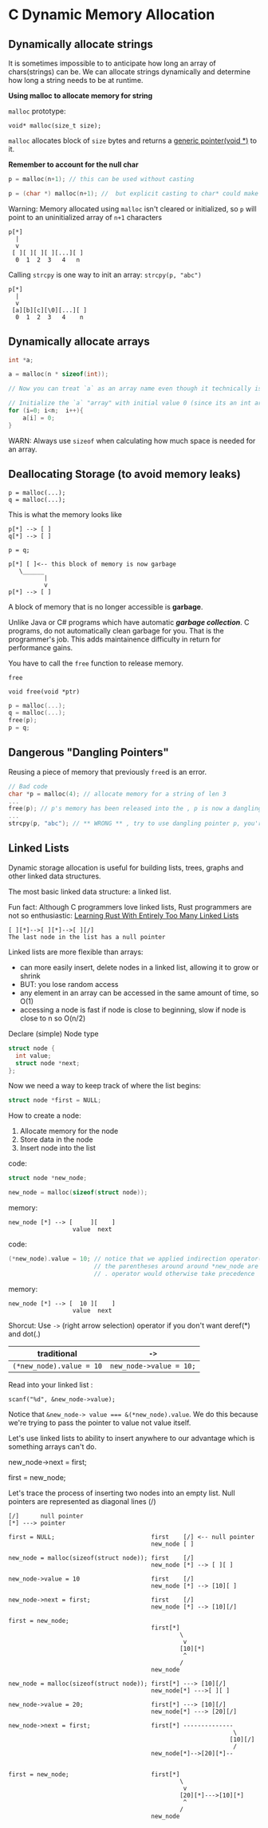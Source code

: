 # C Dynamic Memory Allocation

## Dynamically allocate strings

It is sometimes impossible to to anticipate how long an array of chars(strings) can be. We can allocate strings dynamically and determine how long a string needs to be at runtime.

__Using malloc to allocate memory for string__

`malloc` prototype:

`void* malloc(size_t size);`

`malloc` allocates block of `size` bytes and returns a [generic pointer(void *)](https://stackoverflow.com/questions/11626786/what-does-void-mean-and-how-to-use-it) to it.

__Remember to account for the null char__

```c
p = malloc(n+1); // this can be used without casting
```

```c
p = (char *) malloc(n+1); //  but explicit casting to char* could make your code easier to maintain
```

Warning: Memory allocated using `malloc` isn't cleared or initialized, so `p` will point to an uninitialized array of `n+1` characters

```
p[*]
  |
  v
 [ ][ ][ ][ ][...][ ]
  0  1  2  3   4   n
```

Calling `strcpy` is one way to init an array:
`strcpy(p, "abc")`
```
p[*]
  |
  v
 [a][b][c][\0][...][ ]
  0  1  2  3   4    n
```

## Dynamically allocate arrays

```c
int *a;

a = malloc(n * sizeof(int));

// Now you can treat `a` as an array name even though it technically is a pointer

// Initialize the `a` "array" with initial value 0 (since its an int array)
for (i=0; i<n;  i++){
    a[i] = 0;
}

```
WARN: Always use `sizeof` when calculating how much space is needed for an array.

## Deallocating Storage (to avoid memory leaks)

```
p = malloc(...);
q = malloc(...);

```
This is what the memory looks like
```
p[*] --> [ ]
q[*] --> [ ]
```

```
p = q;
```

```
p[*] [ ]<-- this block of memory is now garbage
   \______ 
          |
          v 
p[*] --> [ ]   
```

A block of memory that is no longer accessible is **garbage**.

Unlike Java or C# programs which have automatic **_garbage collection_**. C programs,  do not automatically clean garbage for you. That is the programmer's job. This adds maintainence difficulty in return for performance gains.

You have to call the `free` function to release memory.

`free`

`void free(void *ptr)`

```c
p = malloc(...);
q = malloc(...);
free(p);
p = q;
```

## Dangerous "Dangling Pointers"

Reusing a piece of memory that previously `free`d is an error.

```c
// Bad code
char *p = malloc(4); // allocate memory for a string of len 3
...
free(p); // p's memory has been released into the , p is now a dangling pointer
...
strcpy(p, "abc"); // ** WRONG ** , try to use dangling pointer p, you're trying to use memory that's no longer yours, this is a programming crime so the OS will crash and yell at you
```
## Linked Lists

Dynamic storage allocation is useful for building lists, trees, graphs and other linked data structures.

The most basic linked data structure: a linked list.

Fun fact: Although C programmers love linked lists, Rust programmers are not so enthusiastic: [Learning Rust With Entirely Too Many Linked Lists](https://rust-unofficial.github.io/too-many-lists/)


```
[ ][*]-->[ ][*]-->[ ][/]
The last node in the list has a null pointer
```
Linked lists are more flexible than arrays:
- can more easily insert, delete nodes in a linked list, allowing it to grow or shrink
- BUT: you lose random access
- any element in an array can be accessed in the same amount of time, so O(1)
- accessing a node is fast if node is close to beginning, slow if node is close to n so O(n/2)

Declare (simple) Node type

```c
struct node {
  int value;
  struct node *next;
};
```

Now we need a way to keep track of where the list begins:
```c
struct node *first = NULL;
```

How to create a node:
1. Allocate memory for the node
2. Store data in the node
3. Insert node into the list

code:
```c
struct node *new_node;

new_node = malloc(sizeof(struct node));
```
memory:
```
new_node [*] --> [     ][    ]
                  value  next
```

code:
```c
(*new_node).value = 10; // notice that we applied indirection operator(*) to new_node
                        // the parentheses around around *new_node are mandatory  because the
                        // . operator would otherwise take precedence
```
memory:
```
new_node [*] --> [  10 ][    ]
                  value  next
```

Shorcut:
Use `->` (right arrow selection) operator if you don't want deref(*) and dot(.)

traditional | `->`
--- | ---
`(*new_node).value = 10` | `new_node->value = 10;` 

Read into your linked list :

`scanf("%d", &new_node->value);`

Notice that `&new_node-> value === &(*new_node).value`. We do this because we're trying to pass the pointer to value not value itself.

Let's use linked lists to ability to insert anywhere to our advantage which is something arrays can't do.

new_node->next = first;

first = new_node;

Let's trace the process of inserting two nodes into an empty list. Null pointers are represented as diagonal lines (/)

```
[/]      null pointer
[*] ---> pointer

first = NULL;                           first    [/] <-- null pointer
                                        new_node [ ]

new_node = malloc(sizeof(struct node)); first    [/]
                                        new_node [*] --> [ ][ ]

new_node->value = 10                    first    [/]
                                        new_node [*] --> [10][ ]

new_node->next = first;                 first    [/]
                                        new_node [*] --> [10][/]

first = new_node;
                                        first[*]
                                                \
                                                 v
                                                [10][*]
                                                 ^
                                                /
                                        new_node

new_node = malloc(sizeof(struct node)); first[*] ---> [10][/]
                                        new_node[*] --->[ ][ ]

new_node->value = 20;                   first[*] ---> [10][/]
                                        new_node[*] ---> [20][/]

new_node->next = first;                 first[*] --------------
                                                               \
                                                              [10][/]
                                                               /
                                        new_node[*]-->[20][*]--


first = new_node;                       first[*]
                                                \
                                                 v
                                                [20][*]--->[10][*]
                                                 ^
                                                /
                                        new_node
```
